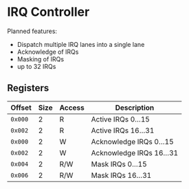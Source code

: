 # IRQ Controller

Planned features:
- Dispatch multiple IRQ lanes into a single lane
- Acknowledge of IRQs
- Masking of IRQs
- up to 32 IRQs

## Registers

| Offset  | Size | Access | Description            |
|---------|------|--------|------------------------|
| `0x000` |    2 | R      | Active IRQs 0…15       |
| `0x002` |    2 | R      | Active IRQs 16…31      |
| `0x000` |    2 | W      | Acknowledge IRQs 0…15  |
| `0x002` |    2 | W      | Acknowledge IRQs 16…31 |
| `0x004` |    2 | R/W    | Mask IRQs 0…15         |
| `0x006` |    2 | R/W    | Mask IRQs 16…31        |